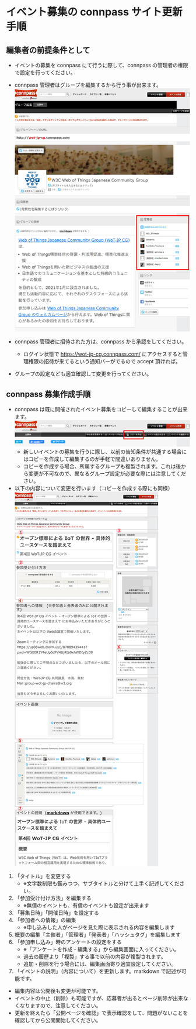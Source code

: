# イベント募集の connpass サイト更新手順
## 編集者の前提条件として
- イベントの募集を connpass にて行うに際して、connpass の管理者の権限で設定を行ってください。

- connpass 管理者はグループを編集するから行う事が出来ます。
  ![connpass グループの画像](./images/connpass_000.jpg)

- connpass 管理者に招待された方は、connpass から承認をしてください。
	- ログイン状態で https://wot-jp-cg.connpass.com/ にアクセスすると管理権限の招待が来てるという通知バーがでるので accept 頂ければ。 
	
- グループの設定なども適宜確認して変更を行ってください。


## connpass 募集作成手順
- connpass は既に開催されたイベント募集をコピーして編集することが出来ます。
![connpass イベントのコピー](./images/connpass_001.jpg)
	- 新しいイベントの募集を行うに際し、以前の告知条件が共通する場合にはコピーを作成して編集するのが手軽で間違いありません。
	- コピーを作成する場合、所属するグループも複製されます。これは後から変更が不可なので、異なるグループ設定が必要な際には注意してください。
- 以下の内容について変更を行います（コピーを作成する際にも同様）
![connpass イベント編集部分](./images/connpass_002.jpg)
1. 「タイトル」を変更する　
   - ※文字数制限も鑑みつつ、サブタイトルと分けて上手く記述してください。
2. 「参加受け付け方法」を編集する　
   - ※無償のイベントも、有償のイベントも設定が出来ます
3. 「募集日時」「開催日時」を設定する
4. 「参加者への情報」の編集　
   - ※申し込みした人がページを見た際に表示される内容を編集します
5. 概要の編集「主催者」「管理者」「発表者」「ハッシュタグ」を編集します
6. 「参加申し込み」時のアンケートの設定をする　
	- ※「アンケートを作成・編集する」から編集画面に入ってください。
	- 過去の履歴より「複製」する事で以前の内容が複製されます。
	- 追加・削除を行う場合には、編集画面寄り適宜設定してください。
7. 「イベントの説明」（内容について）を更新します。markdown で記述が可能です。
- 編集内容は公開後も変更が可能です。
- イベントの中止（削除）も可能ですが、応募者が出るとページ削除が出来なくなりますので、注意してください。
- 更新を終えたら「公開ページを確認」で表示確認をして、問題がないことを確認してから公開開始してください。
